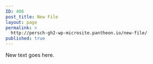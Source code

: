 ```yaml
---
ID: 406
post_title: New File
layout: page
permalink: >
  http://persch-gh2-wp-microsite.pantheon.io/new-file/
published: true
---
```

New text goes here.
